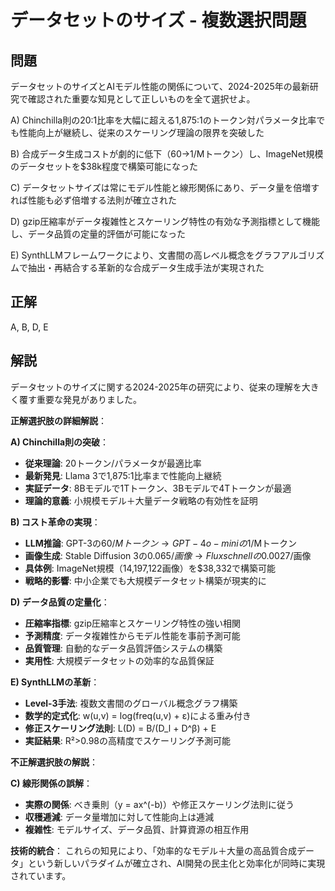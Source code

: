# データセットのサイズ - 複数選択問題

## 問題
データセットのサイズとAIモデル性能の関係について、2024-2025年の最新研究で確認された重要な知見として正しいものを全て選択せよ。

A) Chinchilla則の20:1比率を大幅に超える1,875:1のトークン対パラメータ比率でも性能向上が継続し、従来のスケーリング理論の限界を突破した

B) 合成データ生成コストが劇的に低下（$60→$1/Mトークン）し、ImageNet規模のデータセットを$38k程度で構築可能になった

C) データセットサイズは常にモデル性能と線形関係にあり、データ量を倍増すれば性能も必ず倍増する法則が確立された

D) gzip圧縮率がデータ複雑性とスケーリング特性の有効な予測指標として機能し、データ品質の定量的評価が可能になった

E) SynthLLMフレームワークにより、文書間の高レベル概念をグラフアルゴリズムで抽出・再結合する革新的な合成データ生成手法が実現された

## 正解
A, B, D, E

## 解説
データセットのサイズに関する2024-2025年の研究により、従来の理解を大きく覆す重要な発見がありました。

**正解選択肢の詳細解説**：

**A) Chinchilla則の突破**：
- **従来理論**: 20トークン/パラメータが最適比率
- **最新発見**: Llama 3で1,875:1比率まで性能向上継続
- **実証データ**: 8Bモデルで1Tトークン、3Bモデルで4Tトークンが最適
- **理論的意義**: 小規模モデル＋大量データ戦略の有効性を証明

**B) コスト革命の実現**：
- **LLM推論**: GPT-3の$60/Mトークン → GPT-4o-miniの$1/Mトークン
- **画像生成**: Stable Diffusion 3の$0.065/画像 → Flux schnellの$0.0027/画像
- **具体例**: ImageNet規模（14,197,122画像）を$38,332で構築可能
- **戦略的影響**: 中小企業でも大規模データセット構築が現実的に

**D) データ品質の定量化**：
- **圧縮率指標**: gzip圧縮率とスケーリング特性の強い相関
- **予測精度**: データ複雑性からモデル性能を事前予測可能
- **品質管理**: 自動的なデータ品質評価システムの構築
- **実用性**: 大規模データセットの効率的な品質保証

**E) SynthLLMの革新**：
- **Level-3手法**: 複数文書間のグローバル概念グラフ構築
- **数学的定式化**: w(u,v) = log(freq(u,v) + ε)による重み付き
- **修正スケーリング法則**: L(D) = B/(D_l + D^β) + E
- **実証結果**: R²>0.98の高精度でスケーリング予測可能

**不正解選択肢の解説**：

**C) 線形関係の誤解**：
- **実際の関係**: べき乗則（y = ax^(-b)）や修正スケーリング法則に従う
- **収穫逓減**: データ量増加に対して性能向上は逓減
- **複雑性**: モデルサイズ、データ品質、計算資源の相互作用

**技術的統合**：
これらの知見により、「効率的なモデル＋大量の高品質合成データ」という新しいパラダイムが確立され、AI開発の民主化と効率化が同時に実現されています。 